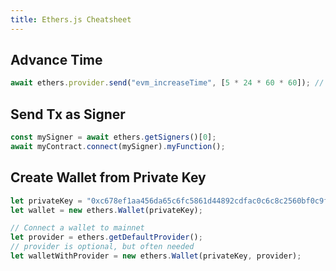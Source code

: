 ```yaml
---
title: Ethers.js Cheatsheet
---
```


## Advance Time

```js
await ethers.provider.send("evm_increaseTime", [5 * 24 * 60 * 60]); // 5 days
```

## Send Tx as Signer

```js
const mySigner = await ethers.getSigners()[0];
await myContract.connect(mySigner).myFunction();
```

## Create Wallet from Private Key

```js
let privateKey = "0xc678ef1aa456da65c6fc5861d44892cdfac0c6c8c2560bf0c9fbcdae2f4735a9";
let wallet = new ethers.Wallet(privateKey);

// Connect a wallet to mainnet
let provider = ethers.getDefaultProvider();
// provider is optional, but often needed
let walletWithProvider = new ethers.Wallet(privateKey, provider);
```